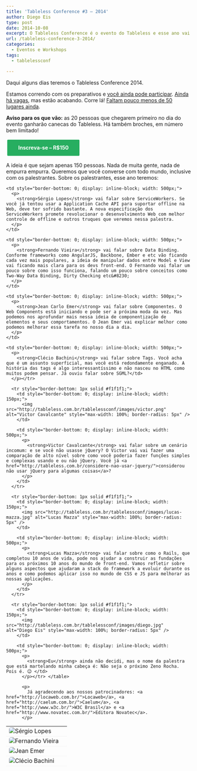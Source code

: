 ```yaml
---
title: 'Tableless Conference #3 – 2014'
author: Diego Eis
type: post
date: 2014-10-08
excerpt: O Tableless Conference é o evento do Tableless e esse ano vai ser louco!
url: /tableless-conference-3-2014/
categories:
  - Eventos e Workshops
tags:
  - tablelessconf

---
```

Daqui alguns dias teremos o Tableless Conference 2014.
  
Estamos correndo com os preparativos e [você ainda pode participar][1]. [Ainda há vagas][1], mas estão acabando. Corre lá! [Faltam pouco menos de 50 lugares ainda][1].

**Aviso para os que vão:** as 20 pessoas que chegarem primeiro no dia do evento ganharão canecas do Tableless. Há também broches, em número bem limitado!

<a href="http://tableless.com.br/tablelessconf/#signup" style="display: inline-block; vertical-align: middle; border: 3px solid #FFF; padding: 15px 30px; color: #FFF; font-weight: bold; text-decoration: none; display: inline-block; background: #27AE60; border-radius: 5px; line-height: 1; ">Inscreva-se &#8211; R$150</a>

A ideia é que sejam apenas 150 pessoas. Nada de muita gente, nada de empurra empurra. Queremos que você converse com todo mundo, inclusive com os palestrantes. Sobre os palestrantes, esse ano teremos:

<table>
  <tr style="border-bottom: 1px solid #f1f1f1;">
    <td style="border-bottom: 0; display: inline-block; width: 150px;">
      <img src="http://tableless.com.br/tablelessconf/images/sergio.jpg" alt="Sérgio Lopes" style="max-width: 100%; border-radius: 5px" />
    </td>
    
    <td style="border-bottom: 0; display: inline-block; width: 500px;">
      <p>
        <strong>Sérgio Lopes</strong> vai falar sobre ServiceWorkers. Se você já tentou usar a Application Cache API para suportar offline na Web, deve ter sofrido bastante. A nova especificação dos ServiceWorkers promete revolucionar o desenvolvimento Web com melhor controle de offline e outros truques que veremos nessa palestra.
      </p>
    </td>
  </tr>
  
  <tr style="border-bottom: 1px solid #f1f1f1;">
    <td style="border-bottom: 0; display: inline-block; width: 150px;">
      <img src="http://tableless.com.br/tablelessconf/images/fnando.jpg" alt="Fernando Vieira" style="max-width: 100%; border-radius: 5px" />
    </td>
    
    <td style="border-bottom: 0; display: inline-block; width: 500px;">
      <p>
        <strong>Fernando Vieira</strong> vai falar sobre Data Binding. Conforme frameworks como AngularJS, Backbone, Ember e etc vão ficando cada vez mais populares, a ideia de manipular dados entre Model e View vai ficando mais clara para os devs front-end. O Fernando vai falar um pouco sobre como isso funciona, falando um pouco sobre conceitos como Two-Way Data Binding, Dirty Checking etc&#8230;
      </p>
    </td>
  </tr>
  
  <tr style="border-bottom: 1px solid #f1f1f1;">
    <td style="border-bottom: 0; display: inline-block; width: 150px;">
      <img src="http://tableless.com.br/tablelessconf/images/jean.jpg" alt="Jean Emer" style="max-width: 100%; border-radius: 5px" />
    </td>
    
    <td style="border-bottom: 0; display: inline-block; width: 500px;">
      <p>
        <strong>Jean Carlo Emer</strong> vai falar sobre Componentes. O Web Components está iniciando e pode ser a próxima moda da vez. Mas podemos nos aprofundar mais nessa ideia de componentização de elementos e seus comportamentos. O Jean Emer vai explicar melhor como podemos melhorar essa tarefa no nosso dia a dia.
      </p>
    </td>
  </tr>
  
  <tr style="border-bottom: 1px solid #f1f1f1;">
    <td style="border-bottom: 0; display: inline-block; width: 150px;">
      <img src="http://tableless.com.br/tablelessconf/images/clecio.jpg" alt="Clécio Bachini" style="max-width: 100%; border-radius: 5px" />
    </td>
    
    <td style="border-bottom: 0; display: inline-block; width: 500px;">
      <p>
        <strong>Clécio Bachini</strong> vai falar sobre Tags. Você acha que é um assunto superficial, mas você está redondamente enganado. A história das tags é algo interessantíssimo e não nasceu no HTML como muitos podem pensar. Já ouviu falar sobre SGML?</td>
      </p></tr> 
      
      <tr style="border-bottom: 1px solid #f1f1f1;">
        <td style="border-bottom: 0; display: inline-block; width: 150px;">
          <img src="http://tableless.com.br/tablelessconf/images/victor.png" alt="Victor Cavalcante" style="max-width: 100%; border-radius: 5px" />
        </td>
        
        <td style="border-bottom: 0; display: inline-block; width: 500px;">
          <p>
            <strong>Victor Cavalcante</strong> vai falar sobre um cenário incomum: e se você não usasse jQuery? O Victor vai vai fazer uma comparação de alto nível sobre como você poderia fazer funções simples e complexas usando e ou não jQuery. Você já <a href="http://tableless.com.br/considere-nao-usar-jquery/">considerou não usar jQuery para algumas coisas</a>?
          </p>
        </td>
      </tr>
      
      <tr style="border-bottom: 1px solid #f1f1f1;">
        <td style="border-bottom: 0; display: inline-block; width: 150px;">
          <img src="http://tableless.com.br/tablelessconf/images/lucas-mazza.jpg" alt="Lucas Mazza" style="max-width: 100%; border-radius: 5px" />
        </td>
        
        <td style="border-bottom: 0; display: inline-block; width: 500px;">
          <p>
            <strong>Lucas Mazza</strong> vai falar sobre como o Rails, que completou 10 anos de vida, pode nos ajudar a construir as fundações para os próximos 10 anos do mundo de front-end. Vamos refletir sobre alguns aspectos que ajudaram a stack do framework a evoluir durante os anos e como podemos aplicar isso no mundo de CSS e JS para melhorar as nossas aplicações.
          </p>
        </td>
      </tr>
      
      <tr style="border-bottom: 1px solid #f1f1f1;">
        <td style="border-bottom: 0; display: inline-block; width: 150px;">
          <img src="http://tableless.com.br/tablelessconf/images/diego.jpg" alt="Diego Eis" style="max-width: 100%; border-radius: 5px" />
        </td>
        
        <td style="border-bottom: 0; display: inline-block; width: 500px;">
          <p>
            <strong>Eu</strong> ainda não decidi, mas o nome da palestra que está martelando minha cabeça é: Não seja o próximo Zeno Rocha. Pois é. 😉 </td>
          </p></tr> </table> 
          
          <p>
            Já agradecendo aos nossos patrocinadores: <a href="http://locaweb.com.br/">Locaweb</a>, <a href="http://caelum.com.br/">Caelum</a>, <a href="http://www.w3c.br/">W3C Brasil</a> e <a href="http://www.novatec.com.br/">Editora Novatec</a>.
          </p>

 [1]: http://tableless.com.br/tablelessconf/